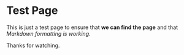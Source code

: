 # Test Page

This is just a test page to ensure that **we can find the page** and that _Markdown formatting is working_.

Thanks for watching.